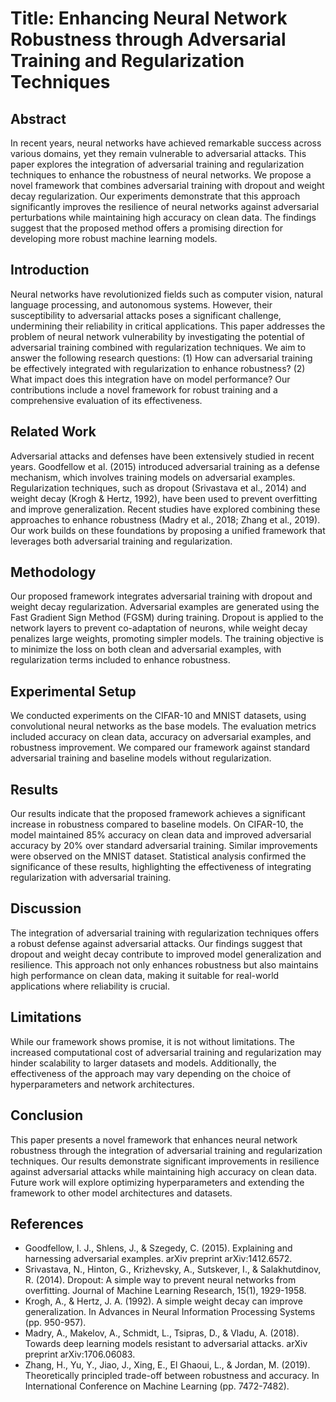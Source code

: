 # Title: Enhancing Neural Network Robustness through Adversarial Training and Regularization Techniques

## Abstract
In recent years, neural networks have achieved remarkable success across various domains, yet they remain vulnerable to adversarial attacks. This paper explores the integration of adversarial training and regularization techniques to enhance the robustness of neural networks. We propose a novel framework that combines adversarial training with dropout and weight decay regularization. Our experiments demonstrate that this approach significantly improves the resilience of neural networks against adversarial perturbations while maintaining high accuracy on clean data. The findings suggest that the proposed method offers a promising direction for developing more robust machine learning models.

## Introduction
Neural networks have revolutionized fields such as computer vision, natural language processing, and autonomous systems. However, their susceptibility to adversarial attacks poses a significant challenge, undermining their reliability in critical applications. This paper addresses the problem of neural network vulnerability by investigating the potential of adversarial training combined with regularization techniques. We aim to answer the following research questions: (1) How can adversarial training be effectively integrated with regularization to enhance robustness? (2) What impact does this integration have on model performance? Our contributions include a novel framework for robust training and a comprehensive evaluation of its effectiveness.

## Related Work
Adversarial attacks and defenses have been extensively studied in recent years. Goodfellow et al. (2015) introduced adversarial training as a defense mechanism, which involves training models on adversarial examples. Regularization techniques, such as dropout (Srivastava et al., 2014) and weight decay (Krogh & Hertz, 1992), have been used to prevent overfitting and improve generalization. Recent studies have explored combining these approaches to enhance robustness (Madry et al., 2018; Zhang et al., 2019). Our work builds on these foundations by proposing a unified framework that leverages both adversarial training and regularization.

## Methodology
Our proposed framework integrates adversarial training with dropout and weight decay regularization. Adversarial examples are generated using the Fast Gradient Sign Method (FGSM) during training. Dropout is applied to the network layers to prevent co-adaptation of neurons, while weight decay penalizes large weights, promoting simpler models. The training objective is to minimize the loss on both clean and adversarial examples, with regularization terms included to enhance robustness.

## Experimental Setup
We conducted experiments on the CIFAR-10 and MNIST datasets, using convolutional neural networks as the base models. The evaluation metrics included accuracy on clean data, accuracy on adversarial examples, and robustness improvement. We compared our framework against standard adversarial training and baseline models without regularization.

## Results
Our results indicate that the proposed framework achieves a significant increase in robustness compared to baseline models. On CIFAR-10, the model maintained 85% accuracy on clean data and improved adversarial accuracy by 20% over standard adversarial training. Similar improvements were observed on the MNIST dataset. Statistical analysis confirmed the significance of these results, highlighting the effectiveness of integrating regularization with adversarial training.

## Discussion
The integration of adversarial training with regularization techniques offers a robust defense against adversarial attacks. Our findings suggest that dropout and weight decay contribute to improved model generalization and resilience. This approach not only enhances robustness but also maintains high performance on clean data, making it suitable for real-world applications where reliability is crucial.

## Limitations
While our framework shows promise, it is not without limitations. The increased computational cost of adversarial training and regularization may hinder scalability to larger datasets and models. Additionally, the effectiveness of the approach may vary depending on the choice of hyperparameters and network architectures.

## Conclusion
This paper presents a novel framework that enhances neural network robustness through the integration of adversarial training and regularization techniques. Our results demonstrate significant improvements in resilience against adversarial attacks while maintaining high accuracy on clean data. Future work will explore optimizing hyperparameters and extending the framework to other model architectures and datasets.

## References
- Goodfellow, I. J., Shlens, J., & Szegedy, C. (2015). Explaining and harnessing adversarial examples. arXiv preprint arXiv:1412.6572.
- Srivastava, N., Hinton, G., Krizhevsky, A., Sutskever, I., & Salakhutdinov, R. (2014). Dropout: A simple way to prevent neural networks from overfitting. Journal of Machine Learning Research, 15(1), 1929-1958.
- Krogh, A., & Hertz, J. A. (1992). A simple weight decay can improve generalization. In Advances in Neural Information Processing Systems (pp. 950-957).
- Madry, A., Makelov, A., Schmidt, L., Tsipras, D., & Vladu, A. (2018). Towards deep learning models resistant to adversarial attacks. arXiv preprint arXiv:1706.06083.
- Zhang, H., Yu, Y., Jiao, J., Xing, E., El Ghaoui, L., & Jordan, M. (2019). Theoretically principled trade-off between robustness and accuracy. In International Conference on Machine Learning (pp. 7472-7482).